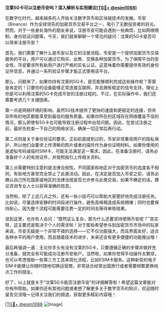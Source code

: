 **汶莱5G卡可以注册币安吗？深入解析与实用建议[[TG💪+ @esim1088](https://t.me/s/esim1088)]**

在数字化时代，越来越多的人开始关注数字货币和区块链技术的发展。币安（Binance）作为全球领先的加密货币交易平台之一，吸引了无数投资者的目光。然而，对于一些身处海外的朋友来说，注册币安可能会遇到一些麻烦，比如网络限制、身份验证问题等。今天，我们就来聊聊一个常见的疑问：汶莱的5G卡是否可以用来注册币安？

首先，我们需要了解什么是币安以及它的注册流程。币安是一个提供加密货币交易服务的平台，用户可以通过它购买、出售、交换各种加密货币。为了保障平台的安全性，币安要求所有新用户进行严格的实名认证。这意味着你需要提供有效的身份证件信息，并通过一系列验证步骤才能正式使用该平台。

那么，问题来了，如果你持有汶莱的5G卡，是否能够顺利完成这些操作呢？答案是肯定的！只要你的设备能够正常连接互联网，并且拥有稳定的信号支持，理论上你是可以利用汶莱的5G卡完成币安的注册过程的。不过，在实际操作中，我们还需要考虑几个关键因素。

第一点是网络环境的影响。虽然5G技术提供了更快的速度和更稳定的连接，但并非所有的地区都能享受到最佳的服务质量。如果你所在的区域存在网络覆盖不佳的情况，那么即使有5G卡也可能导致注册过程中出现问题。因此，在尝试注册之前，最好先检查一下自己的网络状况，确保一切正常后再行动。

第二点则是关于身份验证的要求。正如前面提到过的，币安非常重视用户的隐私保护，所以他们会要求上传清晰的照片或者扫描件作为身份证明材料。如果你使用的是虚拟号码或临时SIM卡，可能无法满足这一需求。因此，在准备注册时，请务必准备好个人的有效证件，并按照指引上传相关资料。

第三点需要特别注意的是法律合规性。不同国家和地区对于加密货币的态度各不相同，有些地方甚至完全禁止了此类活动。因此，在决定是否加入币安之前，请务必确认自己所在国家或地区的法律法规是否允许参与此类交易。如果不确定的话，建议咨询专业人士以获得准确的信息。

当然啦，除了上述几点之外，还有一些小技巧可以帮助大家更好地完成注册任务。比如说，尽量选择安静的时间段进行操作，避免高峰期造成系统拥堵；同时也要保持耐心，因为整个流程可能需要花费一定的时间去等待审核结果。

说到这里，也许有人会问：“既然这么复杂，那为什么还要坚持使用币安呢？”其实呀，这主要还是取决于个人的需求啦！对于那些希望参与到加密货币市场中的玩家来说，币安无疑是一个非常不错的选择——它不仅功能强大，而且界面友好，适合各种水平的用户使用。而且随着技术的进步，未来还会有更多便捷的功能推出哦！

最后再强调一遍：无论你手头有没有汶莱的5G卡，只要遵循正确的步骤并做好充分准备，就完全有可能成功注册币安账户。当然啦，如果你觉得手动操作太繁琐，也可以考虑借助一些第三方工具来简化流程，比如ESIM卡服务。这种新型的电子SIM卡能够让你随时随地切换运营商，非常适合经常出国旅行或者需要频繁更换地点工作的朋友。

好了，以上就是关于“汶莱5G卡能否注册币安”的详细解答啦！希望这篇文章能对你有所帮助。如果你还有其他问题或者想了解更多关于数字货币的知识，欢迎随时留言交流哦～记得关注我们的频道，获取更多精彩内容哦！

[[TG💪+ @esim1088](https://t.me/s/esim1088) ![Image](https://i.postimg.cc/4NQfJmqS/Snipaste-2025-05-13-00-14-12.png)]